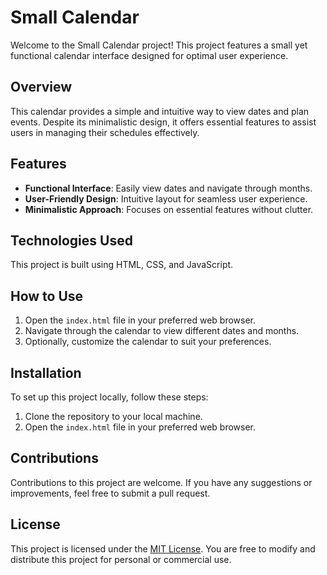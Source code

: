 # Small Calendar

Welcome to the Small Calendar project! This project features a small yet functional calendar interface designed for optimal user experience.

## Overview

This calendar provides a simple and intuitive way to view dates and plan events. Despite its minimalistic design, it offers essential features to assist users in managing their schedules effectively.

## Features

- **Functional Interface**: Easily view dates and navigate through months.
- **User-Friendly Design**: Intuitive layout for seamless user experience.
- **Minimalistic Approach**: Focuses on essential features without clutter.

## Technologies Used

This project is built using HTML, CSS, and JavaScript.

## How to Use

1. Open the `index.html` file in your preferred web browser.
2. Navigate through the calendar to view different dates and months.
3. Optionally, customize the calendar to suit your preferences.

## Installation

To set up this project locally, follow these steps:

1. Clone the repository to your local machine.
2. Open the `index.html` file in your preferred web browser.

## Contributions

Contributions to this project are welcome. If you have any suggestions or improvements, feel free to submit a pull request.

## License

This project is licensed under the [MIT License](insert-license-url). You are free to modify and distribute this project for personal or commercial use.
